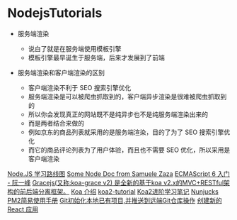 # NodejsTutorials

- 服务端渲染
  + 说白了就是在服务端使用模板引擎
  + 模板引擎最早诞生于服务端，后来才发展到了前端

- 服务端渲染和客户端渲染的区别
  + 客户端渲染不利于 SEO 搜索引擎优化
  + 服务端渲染是可以被爬虫抓取到的，客户端异步渲染是很难被爬虫抓取到的
  + 所以你会发现真正的网站既不是纯异步也不是纯服务端渲染出来的
  + 而是两者结合来做的
  + 例如京东的商品列表就采用的是服务端渲染，目的了为了 SEO 搜索引擎优化
  + 而它的商品评论列表为了用户体验，而且也不需要 SEO 优化，所以采用是客户端渲染

[Node.JS 学习路线图](http://blog.jobbole.com/71913/)
[Some Node Doc from Samuele Zaza](https://scotch.io/@samuxyz)
[ECMAScript 6 入门 - 阮一峰](http://es6.ruanyifeng.com/#docs/generator)
[Gracejs(又称:koa-grace v2) 是全新的基于koa v2.x的MVC+RESTful架构的前后端分离框架。](https://github.com/xiongwilee/Gracejs)
[Koa 介绍](https://koa.bootcss.com/)
[koa2-tutorial](https://github.com/ikcamp/koa2-tutorial)
[Koa2进阶学习笔记](https://github.com/chenshenhai/koa2-note)
[Nunjucks](https://mozilla.github.io/nunjucks/templating.html)
[PM2简易使用手册](https://juejin.im/post/5be406705188256dbb5176f9)
[Git初始化本地已有项目,并推送到远端Git仓库操作](https://blog.csdn.net/kuangdacaikuang/article/details/84632883)
[创建新的 React 应用](https://zh-hans.reactjs.org/docs/create-a-new-react-app.html)